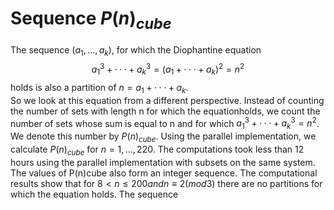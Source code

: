 # Sequence $P(n)_{cube}$
The sequence $(a_1, . . . , a_k)$, for which the Diophantine equation $$a^3_1+ · · · + a^3_k= (a_1 + · · · + a_k)^2 = n^2$$ holds is also a partition of $n = a_1 + · · · + a_k$. \
So we look at this equation from a different perspective. Instead of counting the number of sets with length n for which the equationholds, we count the number of sets whose sum is equal to n and for which $a^3_1 +· · ·+a^3_k= n^2$. We denote this number by $P(n)_{cube}$. Using the parallel implementation, we calculate $P(n)_{cube}$ for $n = 1, . . . , 220$. The computations took less than 12 hours using the parallel implementation with subsets on the same system. The values of P(n)cube also form an integer sequence. The computational results show that for $8 < n ≤ 200 and n ≡ 2 (mod 3)$ there are no partitions for which the equation holds. The sequence 

